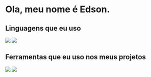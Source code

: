 
# Ola, meu nome é Edson.

## Linguagens que eu uso

<div> 
<img src="https://img.shields.io/badge/Ruby-CC342D?style=for-the-badge&logo=ruby&logoColor=white">
<img src="https://img.shields.io/badge/PHP-777BB4?style=for-the-badge&logo=php&logoColor=white">
<div/>

## Ferramentas que eu uso nos meus projetos
<div>
<img src="https://img.shields.io/badge/Visual%20Studio%20Code-0078d7.svg?style=for-the-badge&logo=visual-studio-code&logoColor=white">
<img src="https://img.shields.io/badge/GIT-E44C30?style=for-the-badge&logo=git&logoColor=white">
<div/>
